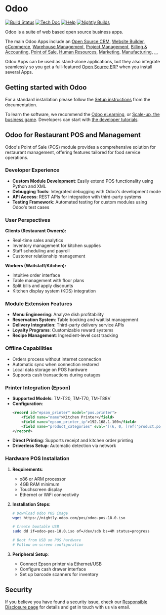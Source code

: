 # Odoo

[![Build Status](https://runbot.odoo.com/runbot/badge/flat/1/master.svg)](https://runbot.odoo.com/runbot)
[![Tech Doc](https://img.shields.io/badge/master-docs-875A7B.svg?style=flat&colorA=8F8F8F)](https://www.odoo.com/documentation/master)
[![Help](https://img.shields.io/badge/master-help-875A7B.svg?style=flat&colorA=8F8F8F)](https://www.odoo.com/forum/help-1)
[![Nightly Builds](https://img.shields.io/badge/master-nightly-875A7B.svg?style=flat&colorA=8F8F8F)](https://nightly.odoo.com/)

Odoo is a suite of web based open source business apps.

The main Odoo Apps include an [Open Source CRM](https://www.odoo.com/page/crm),
[Website Builder](https://www.odoo.com/app/website),
[eCommerce](https://www.odoo.com/app/ecommerce),
[Warehouse Management](https://www.odoo.com/app/inventory),
[Project Management](https://www.odoo.com/app/project),
[Billing &amp; Accounting](https://www.odoo.com/app/accounting),
[Point of Sale](https://www.odoo.com/app/point-of-sale-shop),
[Human Resources](https://www.odoo.com/app/employees),
[Marketing](https://www.odoo.com/app/social-marketing),
[Manufacturing](https://www.odoo.com/app/manufacturing),
[...](https://www.odoo.com/)

Odoo Apps can be used as stand-alone applications, but they also integrate seamlessly so you get
a full-featured [Open Source ERP](https://www.odoo.com) when you install several Apps.

## Getting started with Odoo

For a standard installation please follow the [Setup instructions](https://www.odoo.com/documentation/master/administration/install/install.html)
from the documentation.

To learn the software, we recommend the [Odoo eLearning](https://www.odoo.com/slides),
or [Scale-up, the business game](https://www.odoo.com/page/scale-up-business-game).
Developers can start with [the developer tutorials](https://www.odoo.com/documentation/master/developer/howtos.html).

## Odoo for Restaurant POS and Management

Odoo's Point of Sale (POS) module provides a comprehensive solution for restaurant management, offering features tailored for food service operations.

### Developer Experience
- **Custom Module Development**: Easily extend POS functionality using Python and XML
- **Debugging Tools**: Integrated debugging with Odoo's development mode
- **API Access**: REST APIs for integration with third-party systems
- **Testing Framework**: Automated testing for custom modules using Odoo's test cases

### User Perspectives
**Clients (Restaurant Owners):**
- Real-time sales analytics
- Inventory management for kitchen supplies
- Staff scheduling and payroll
- Customer relationship management

**Workers (Waitstaff/Kitchen):**
- Intuitive order interface
- Table management with floor plans
- Split bills and apply discounts
- Kitchen display system (KDS) integration

### Module Extension Features
- **Menu Engineering**: Analyze dish profitability
- **Reservation System**: Table booking and waitlist management
- **Delivery Integration**: Third-party delivery service APIs
- **Loyalty Programs**: Customizable reward systems
- **Recipe Management**: Ingredient-level cost tracking

### Offline Capabilities
- Orders process without internet connection
- Automatic sync when connection restored
- Local data storage on POS hardware
- Supports cash transactions during outages

### Printer Integration (Epson)
- **Supported Models**: TM-T20, TM-T70, TM-T88V
- **Configuration**:
  ```xml
  <record id="epson_printer" model="pos.printer">
      <field name="name">Kitchen Printer</field>
      <field name="epson_printer_ip">192.168.1.100</field>
      <field name="product_categories" eval="[(6, 0, [ref('product.pos_category_meals')])]"/>
  </record>
  ```
- **Direct Printing**: Supports receipt and kitchen order printing
- **Driverless Setup**: Automatic detection via network

### Hardware POS Installation
1. **Requirements**:
   - x86 or ARM processor
   - 4GB RAM minimum
   - Touchscreen display
   - Ethernet or WiFi connectivity

2. **Installation Steps**:
   ```bash
   # Download Odoo POS image
   wget https://nightly.odoo.com/pos/odoo-pos-18.0.iso

   # Create bootable USB
   sudo dd if=odoo-pos-18.0.iso of=/dev/sdb bs=4M status=progress

   # Boot from USB on POS hardware
   # Follow on-screen configuration
   ```

3. **Peripheral Setup**:
   - Connect Epson printer via Ethernet/USB
   - Configure cash drawer interface
   - Set up barcode scanners for inventory

## Security

If you believe you have found a security issue, check our [Responsible Disclosure page](https://www.odoo.com/security-report)
for details and get in touch with us via email.
